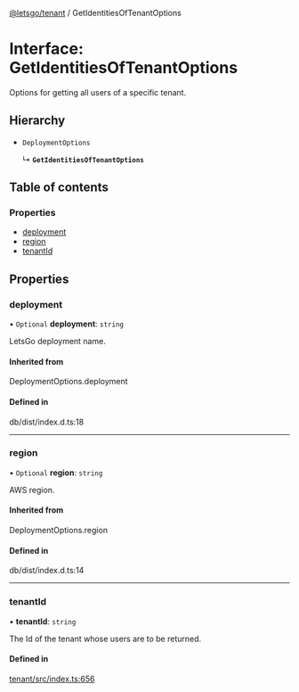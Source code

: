 [@letsgo/tenant](../README.md) / GetIdentitiesOfTenantOptions

# Interface: GetIdentitiesOfTenantOptions

Options for getting all users of a specific tenant.

## Hierarchy

- `DeploymentOptions`

  ↳ **`GetIdentitiesOfTenantOptions`**

## Table of contents

### Properties

- [deployment](GetIdentitiesOfTenantOptions.md#deployment)
- [region](GetIdentitiesOfTenantOptions.md#region)
- [tenantId](GetIdentitiesOfTenantOptions.md#tenantid)

## Properties

### deployment

• `Optional` **deployment**: `string`

LetsGo deployment name.

#### Inherited from

DeploymentOptions.deployment

#### Defined in

db/dist/index.d.ts:18

___

### region

• `Optional` **region**: `string`

AWS region.

#### Inherited from

DeploymentOptions.region

#### Defined in

db/dist/index.d.ts:14

___

### tenantId

• **tenantId**: `string`

The Id of the tenant whose users are to be returned.

#### Defined in

[tenant/src/index.ts:656](https://github.com/tjanczuk/letsgo/blob/c32fd97/packages/tenant/src/index.ts#L656)
